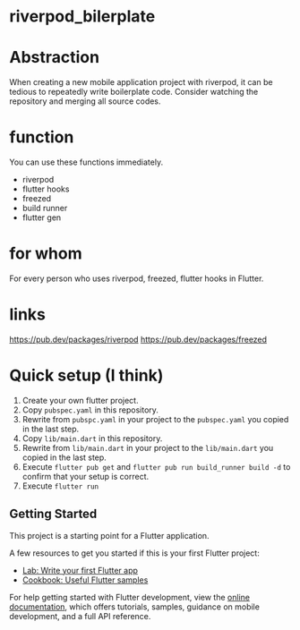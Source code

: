 # riverpod_bilerplate

# Abstraction
When creating a new mobile application project with riverpod, it can be tedious to repeatedly write boilerplate code. Consider watching the repository and merging all source codes.

# function
You can use these functions immediately.
- riverpod
- flutter hooks
- freezed
- build runner
- flutter gen

# for whom
For every person who uses riverpod, freezed, flutter hooks in Flutter.

# links
https://pub.dev/packages/riverpod
https://pub.dev/packages/freezed

# Quick setup (I think)
1. Create your own flutter project.
2. Copy `pubspec.yaml` in this repository.
3. Rewrite from `pubspc.yaml` in your project to the `pubspec.yaml` you copied in the last step.
4. Copy `lib/main.dart` in this repository.
5. Rewrite from `lib/main.dart` in your project to the `lib/main.dart` you copied in the last step.
6. Execute `flutter pub get` and `flutter pub run build_runner build -d` to confirm that your setup is correct.
7. Execute `flutter run`


## Getting Started

This project is a starting point for a Flutter application.

A few resources to get you started if this is your first Flutter project:

- [Lab: Write your first Flutter app](https://docs.flutter.dev/get-started/codelab)
- [Cookbook: Useful Flutter samples](https://docs.flutter.dev/cookbook)

For help getting started with Flutter development, view the
[online documentation](https://docs.flutter.dev/), which offers tutorials,
samples, guidance on mobile development, and a full API reference.
